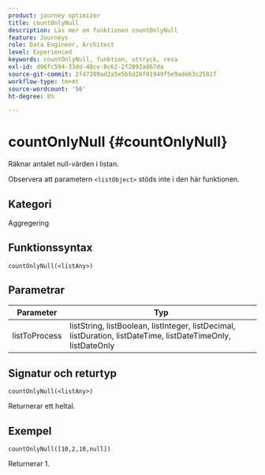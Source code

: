 ```yaml
---
product: journey optimizer
title: countOnlyNull
description: Läs mer om funktionen countOnlyNull
feature: Journeys
role: Data Engineer, Architect
level: Experienced
keywords: countOnlyNull, funktion, uttryck, resa
exl-id: d06fc594-33dd-48ce-8c62-2f2892a867da
source-git-commit: 2f47209ad2a5e5b5d26f01949f5e9ade63c2581f
workflow-type: tm+mt
source-wordcount: '56'
ht-degree: 8%

---
```


# countOnlyNull {#countOnlyNull}

Räknar antalet null-värden i listan.

Observera att parametern `<listObject>` stöds inte i den här funktionen.

## Kategori

Aggregering

## Funktionssyntax

`countOnlyNull(<listAny>)`

## Parametrar

| Parameter | Typ |
|-----------|------------------|
| listToProcess | listString, listBoolean, listInteger, listDecimal, listDuration, listDateTime, listDateTimeOnly, listDateOnly |

## Signatur och returtyp

`countOnlyNull(<listAny>)`

Returnerar ett heltal.

## Exempel

`countOnlyNull([10,2,10,null])`

Returnerar 1.
